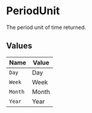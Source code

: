 # PeriodUnit

The period unit of time returned.


## Values

| Name    | Value   |
| ------- | ------- |
| `Day`   | Day     |
| `Week`  | Week    |
| `Month` | Month   |
| `Year`  | Year    |
